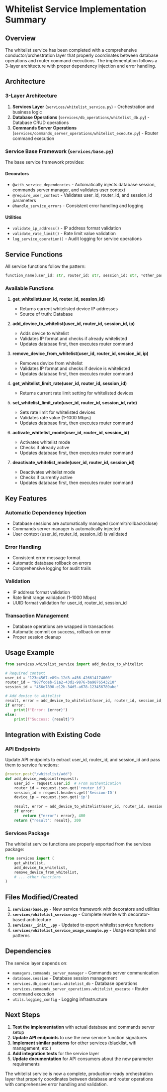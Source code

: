 # Whitelist Service Implementation Summary

## Overview

The whitelist service has been completed with a comprehensive conductor/orchestration layer that properly coordinates between database operations and router command executions. The implementation follows a 3-layer architecture with proper dependency injection and error handling.

## Architecture

### 3-Layer Architecture
1. **Services Layer** (`services/whitelist_service.py`) - Orchestration and business logic
2. **Database Operations** (`services/db_operations/whitelist_db.py`) - Database CRUD operations
3. **Commands Server Operations** (`services/commands_server_operations/whitelist_execute.py`) - Router command execution

### Service Base Framework (`services/base.py`)

The base service framework provides:

#### Decorators
- `@with_service_dependencies` - Automatically injects database session, commands server manager, and validates user context
- `@require_user_context` - Validates user_id, router_id, and session_id parameters
- `@handle_service_errors` - Consistent error handling and logging

#### Utilities
- `validate_ip_address()` - IP address format validation
- `validate_rate_limit()` - Rate limit value validation
- `log_service_operation()` - Audit logging for service operations

## Service Functions

All service functions follow the pattern:
```python
function_name(user_id: str, router_id: str, session_id: str, *other_params) -> Tuple[Optional[result], Optional[str]]
```

### Available Functions

1. **get_whitelist(user_id, router_id, session_id)**
   - Returns current whitelisted device IP addresses
   - Source of truth: Database

2. **add_device_to_whitelist(user_id, router_id, session_id, ip)**
   - Adds device to whitelist
   - Validates IP format and checks if already whitelisted
   - Updates database first, then executes router command

3. **remove_device_from_whitelist(user_id, router_id, session_id, ip)**
   - Removes device from whitelist
   - Validates IP format and checks if device is whitelisted
   - Updates database first, then executes router command

4. **get_whitelist_limit_rate(user_id, router_id, session_id)**
   - Returns current rate limit setting for whitelisted devices

5. **set_whitelist_limit_rate(user_id, router_id, session_id, rate)**
   - Sets rate limit for whitelisted devices
   - Validates rate value (1-1000 Mbps)
   - Updates database first, then executes router command

6. **activate_whitelist_mode(user_id, router_id, session_id)**
   - Activates whitelist mode
   - Checks if already active
   - Updates database first, then executes router command

7. **deactivate_whitelist_mode(user_id, router_id, session_id)**
   - Deactivates whitelist mode
   - Checks if currently active
   - Updates database first, then executes router command

## Key Features

### Automatic Dependency Injection
- Database sessions are automatically managed (commit/rollback/close)
- Commands server manager is automatically injected
- User context (user_id, router_id, session_id) is validated

### Error Handling
- Consistent error message format
- Automatic database rollback on errors
- Comprehensive logging for audit trails

### Validation
- IP address format validation
- Rate limit range validation (1-1000 Mbps)
- UUID format validation for user_id, router_id, session_id

### Transaction Management
- Database operations are wrapped in transactions
- Automatic commit on success, rollback on error
- Proper session cleanup

## Usage Example

```python
from services.whitelist_service import add_device_to_whitelist

# Required context
user_id = "123e4567-e89b-12d3-a456-426614174000"
router_id = "987fcdeb-51a2-43d1-9876-ba9876543210" 
session_id = "456e7890-e12b-34d5-a678-123456789abc"

# Add device to whitelist
result, error = add_device_to_whitelist(user_id, router_id, session_id, "192.168.1.100")
if error:
    print(f"Error: {error}")
else:
    print(f"Success: {result}")
```

## Integration with Existing Code

### API Endpoints
Update API endpoints to extract user_id, router_id, and session_id and pass them to service functions:

```python
@router.post("/whitelist/add")
def add_device_endpoint(request):
    user_id = request.user.id  # From authentication
    router_id = request.json.get('router_id')
    session_id = request.headers.get('Session-ID')
    device_ip = request.json.get('ip')
    
    result, error = add_device_to_whitelist(user_id, router_id, session_id, device_ip)
    if error:
        return {"error": error}, 400
    return {"result": result}, 200
```

### Services Package
The whitelist service functions are properly exported from the services package:

```python
from services import (
    get_whitelist,
    add_device_to_whitelist,
    remove_device_from_whitelist,
    # ... other functions
)
```

## Files Modified/Created

1. **`services/base.py`** - New service framework with decorators and utilities
2. **`services/whitelist_service.py`** - Complete rewrite with decorator-based architecture
3. **`services/__init__.py`** - Updated to export whitelist service functions
4. **`services/whitelist_service_usage_example.py`** - Usage examples and patterns

## Dependencies

The service layer depends on:
- `managers.commands_server_manager` - Commands server communication
- `database.session` - Database session management
- `services.db_operations.whitelist_db` - Database operations
- `services.commands_server_operations.whitelist_execute` - Router command execution
- `utils.logging_config` - Logging infrastructure

## Next Steps

1. **Test the implementation** with actual database and commands server setup
2. **Update API endpoints** to use the new service function signatures
3. **Implement similar patterns** for other services (blacklist, wifi management, etc.)
4. **Add integration tests** for the service layer
5. **Update documentation** for API consumers about the new parameter requirements

The whitelist service is now a complete, production-ready orchestration layer that properly coordinates between database and router operations with comprehensive error handling and validation.
